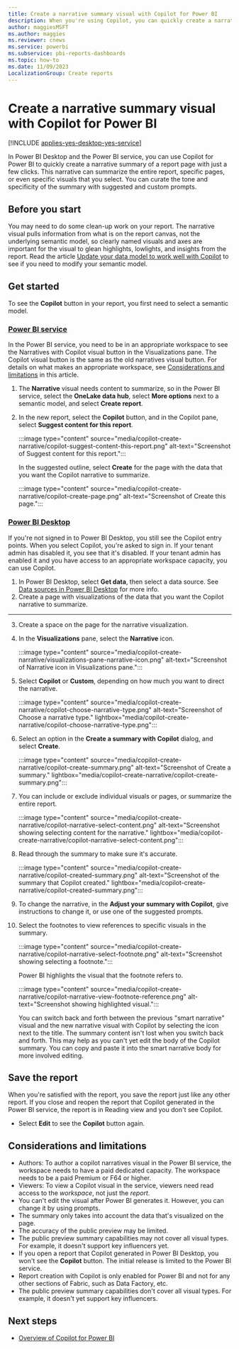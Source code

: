 ```yaml
---
title: Create a narrative summary visual with Copilot for Power BI
description: When you're using Copilot, you can quickly create a narrative summary of your report.
author: maggiesMSFT
ms.author: maggies
ms.reviewer: cnews
ms.service: powerbi
ms.subservice: pbi-reports-dashboards
ms.topic: how-to
ms.date: 11/09/2023
LocalizationGroup: Create reports
---
```


# Create a narrative summary visual with Copilot for Power BI

[!INCLUDE [applies-yes-desktop-yes-service](../includes/applies-yes-desktop-yes-service.md)]

In Power BI Desktop and the Power BI service, you can use Copilot for Power BI to quickly create a narrative summary of a report page with just a few clicks. This narrative can summarize the entire report, specific pages, or even specific visuals that you select. You can curate the tone and specificity of the summary with suggested and custom prompts.

## Before you start

You may need to do some clean-up work on your report. The narrative visual pulls information from what is on the report canvas, not the underlying semantic model, so clearly named visuals and axes are important for the visual to glean highlights, lowlights, and insights from the report. Read the article [Update your data model to work well with Copilot](copilot-evaluate-data.md) to see if you need to modify your semantic model.

## Get started

To see the **Copilot** button in your report, you first need to select a semantic model.

### [Power BI service](#tab/powerbi-service)

In the Power BI service, you need to be in an appropriate workspace to see the Narratives with Copilot visual button in the Visualizations pane. The Copilot visual button is the same as the old narratives visual button. For details on what makes an appropriate workspace, see [Considerations and limitations](#considerations-and-limitations) in this article.

1. The **Narrative** visual needs content to summarize, so in the Power BI service, select the **OneLake data hub**, select **More options** next to a semantic model, and select **Create report**.
1. In the new report, select the **Copilot** button, and in the Copilot pane, select **Suggest content for this report**. 

     :::image type="content" source="media/copilot-create-narrative/copilot-suggest-content-this-report.png" alt-text="Screenshot of Suggest content for this report.":::

    In the suggested outline, select **Create** for the page with the data that you want the Copilot narrative to summarize.

    :::image type="content" source="media/copilot-create-narrative/copilot-create-page.png" alt-text="Screenshot of Create this page.":::

### [Power BI Desktop](#tab/powerbi-desktop)

If you're not signed in to Power BI Desktop, you still see the Copilot entry points. When you select Copilot, you're asked to sign in.  If your tenant admin has disabled it, you see that it's disabled.  If your tenant admin has enabled it and you have access to an appropriate workspace capacity, you can use Copilot.

1. In Power BI Desktop, select **Get data**, then select a data source. See [Data sources in Power BI Desktop](../connect-data/desktop-data-sources.md) for more info.
1. Create a page with visualizations of the data that you want the Copilot narrative to summarize.

---

3. Create a space on the page for the narrative visualization.

1. In the **Visualizations** pane, select the **Narrative** icon.

    :::image type="content" source="media/copilot-create-narrative/visualizations-pane-narrative-icon.png" alt-text="Screenshot of Narrative icon in Visualizations pane.":::

1. Select **Copilot** or **Custom**, depending on how much you want to direct the narrative.

    :::image type="content" source="media/copilot-create-narrative/copilot-choose-narrative-type.png" alt-text="Screenshot of Choose a narrative type." lightbox="media/copilot-create-narrative/copilot-choose-narrative-type.png":::

1. Select an option in the **Create a summary with Copilot** dialog, and select **Create**.

    :::image type="content" source="media/copilot-create-narrative/copilot-create-summary.png" alt-text="Screenshot of Create a summary." lightbox="media/copilot-create-narrative/copilot-create-summary.png":::

1. You can include or exclude individual visuals or pages, or summarize the entire report.

    :::image type="content" source="media/copilot-create-narrative/copilot-narrative-select-content.png" alt-text="Screenshot showing selecting content for the narrative." lightbox="media/copilot-create-narrative/copilot-narrative-select-content.png":::

1. Read through the summary to make sure it's accurate.

    :::image type="content" source="media/copilot-create-narrative/copilot-created-summary.png" alt-text="Screenshot of the summary that Copilot created." lightbox="media/copilot-create-narrative/copilot-created-summary.png":::

1. To change the narrative, in the **Adjust your summary with Copilot**, give instructions to change it, or use one of the suggested prompts.

1. Select the footnotes to view references to specific visuals in the summary.

    :::image type="content" source="media/copilot-create-narrative/copilot-narrative-select-footnote.png" alt-text="Screenshot showing selecting a footnote.":::

    Power BI highlights the visual that the footnote refers to.

    :::image type="content" source="media/copilot-create-narrative/copilot-narrative-view-footnote-reference.png" alt-text="Screenshot showing highlighted visual.":::

    You can switch back and forth between the previous "smart narrative" visual and the new narrative visual with Copilot by selecting the icon next to the title. The summary content isn't lost when you switch back and forth. This may help as you can't yet edit the body of the Copilot summary. You can copy and paste it into the smart narrative body for more involved editing.

## Save the report

When you're satisfied with the report, you save the report just like any other report. If you close and reopen the report that Copilot generated in the Power BI service, the report is in Reading view and you don't see Copilot.

- Select **Edit** to see the **Copilot** button again. 

## Considerations and limitations

- Authors: To author a copilot narratives visual in the Power BI service, the workspace needs to have a paid dedicated capacity. The workspace needs to be a paid Premium or F64 or higher.
- Viewers: To view a Copilot visual in the service, viewers need read access to the *workspace*, not just the *report*.
- You can't edit the visual after Power BI generates it. However, you can change it by using prompts.
- The summary only takes into account the data that's visualized on the page.
- The accuracy of the public preview may be limited.
- The public preview summary capabilities may not cover all visual types. For example, it doesn't support key influencers yet.
- If you open a report that Copilot generated in Power BI Desktop, you won't see the **Copilot** button. The initial release is limited to the Power BI service.
- Report creation with Copilot is only enabled for Power BI and not for any other sections of Fabric, such as Data Factory, etc.
- The public preview summary capabilities don't cover all visual types. For example, it doesn't yet support key influencers.

## Next steps

- [Overview of Copilot for Power BI](copilot-introduction.md)